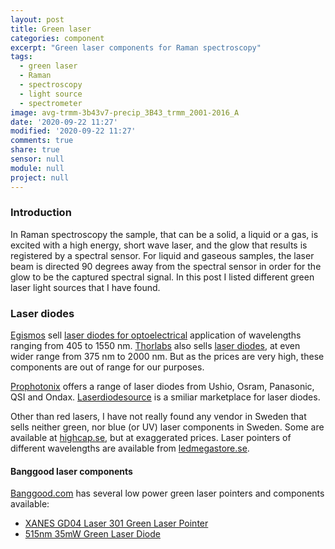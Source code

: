 ```yaml
---
layout: post
title: Green laser
categories: component
excerpt: "Green laser components for Raman spectroscopy"
tags:
  - green laser
  - Raman
  - spectroscopy
  - light source
  - spectrometer
image: avg-trmm-3b43v7-precip_3B43_trmm_2001-2016_A
date: '2020-09-22 11:27'
modified: '2020-09-22 11:27'
comments: true
share: true
sensor: null
module: null
project: null
---
```


### Introduction

In Raman spectroscopy the sample, that can be a solid, a liquid or a gas, is excited with a high energy, short wave laser, and the glow that results is registered by a spectral sensor. For liquid and gaseous samples, the laser beam is directed 90 degrees away from the spectral sensor in order for the glow to be the captured spectral signal. In this post I listed different green laser light sources that I have found.

### Laser diodes

[Egismos](https://www.egismos.com) sell [laser diodes for optoelectrical](https://www.egismos.com/laser-diode.html) application of wavelengths ranging from 405 to 1550 nm. [Thorlabs](https://www.thorlabs.com) also sells [laser diodes](https://www.thorlabs.com/navigation.cfm?guide_id=2164&gclid=EAIaIQobChMIs5zWuLH_6wIVDKWyCh3rAwX7EAAYASAAEgLvpfD_BwE), at even wider range from 375 nm to 2000 nm. But as the prices are very high, these components are out of range for our purposes.

[Prophotonix](https://www.prophotonix.com/led-and-laser-products/laser-diodes/?gclid=EAIaIQobChMIiI2fqaz_6wIVQemyCh0IogMZEAAYAiAAEgKNh_D_BwE) offers a range of laser diodes from Ushio, Osram, Panasonic, QSI and Ondax. [Laserdiodesource](https://www.laserdiodesource.com/) is a smiliar marketplace for laser diodes.

Other than red lasers, I have not really found any vendor in Sweden that sells neither green, nor blue (or UV) laser components in Sweden. Some are available at [highcap.se](https://highcap.se/product_search.php?search_query=lasermodul), but at exaggerated prices. Laser pointers of different wavelengths are available from [ledmegastore.se](https://ledmegastore.se).

#### Banggood laser components

[Banggood.com](https://www.banggood.com) has several low power green laser pointers and components available:

- [XANES GD04 Laser 301 Green Laser Pointer](https://www.banggood.com/Burning-Laser-301-Green-Laser-Pointer-Flashlight-High-Power-Laser-p-942416.html?rmmds=detail-lefthotproducts__6&cur_warehouse=CN#customerQA)
- [515nm 35mW Green Laser Diode](https://www.banggood.com/515nm-35mW-Green-Laser-Diode-Module-Laser-Generator-For-Laser-Level-Marker-Instrument-Line-Positioning-p-1442454.html?rmmds=detail-left-hotproducts__7&cur_warehouse=CN)

